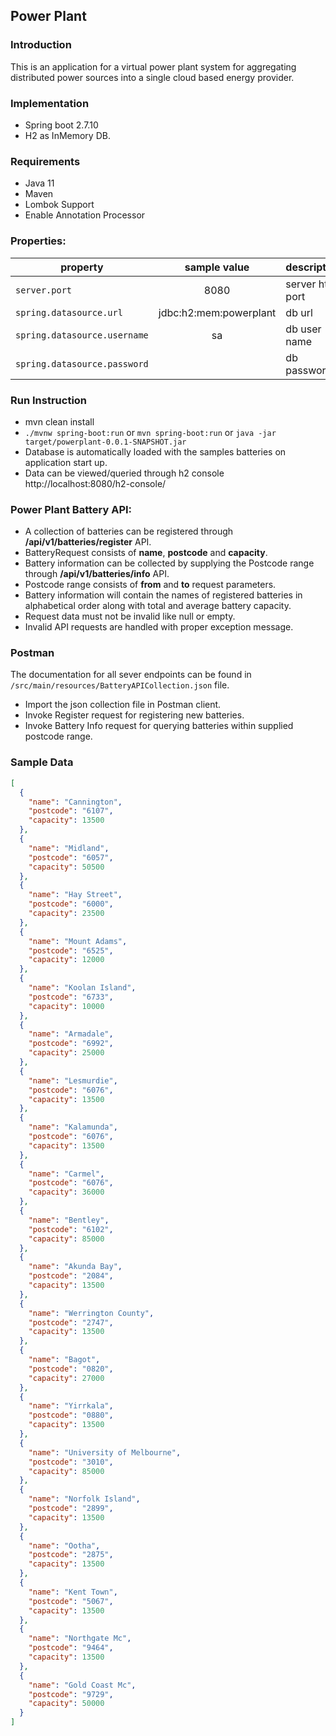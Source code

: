 ## Power Plant

### Introduction

This is an application for a virtual power plant system for aggregating distributed power sources into a single cloud based energy provider.

### Implementation
- Spring boot 2.7.10 
- H2 as InMemory DB. 

### Requirements
- Java 11
- Maven
- Lombok Support
- Enable Annotation Processor

### Properties:

| property                     |      sample value      | description      |
|------------------------------|:----------------------:|------------------|
| `server.port`                |          8080          | server http port |
| `spring.datasource.url`      | jdbc:h2:mem:powerplant | db url           |
| `spring.datasource.username` |           sa           | db user name     |
| `spring.datasource.password` |                      | db password      |



### Run Instruction
- mvn clean install
- `./mvnw spring-boot:run` or `mvn spring-boot:run` or `java -jar target/powerplant-0.0.1-SNAPSHOT.jar`
- Database is automatically loaded with the samples batteries on application start up.
- Data can be viewed/queried through h2 console http://localhost:8080/h2-console/

### Power Plant Battery API:
- A collection of batteries can be registered through **/api/v1/batteries/register** API.
- BatteryRequest consists of **name**, **postcode** and **capacity**.
- Battery information can be collected by supplying the Postcode range through **/api/v1/batteries/info** API.
- Postcode range consists of **from** and **to** request parameters.
- Battery information will contain the names of registered batteries in alphabetical order along with total and average battery capacity.
- Request data must not be invalid like null or empty.
- Invalid API requests are handled with proper exception message.


### Postman
The documentation for all sever endpoints can be found in `/src/main/resources/BatteryAPICollection.json` file.
- Import the json collection file in Postman client.
- Invoke Register request for registering new batteries.
- Invoke Battery Info request for querying batteries within supplied postcode range.

### Sample Data
```json
[
  {
    "name": "Cannington",
    "postcode": "6107",
    "capacity": 13500
  },
  {
    "name": "Midland",
    "postcode": "6057",
    "capacity": 50500
  },
  {
    "name": "Hay Street",
    "postcode": "6000",
    "capacity": 23500
  },
  {
    "name": "Mount Adams",
    "postcode": "6525",
    "capacity": 12000
  },
  {
    "name": "Koolan Island",
    "postcode": "6733",
    "capacity": 10000
  },
  {
    "name": "Armadale",
    "postcode": "6992",
    "capacity": 25000
  },
  {
    "name": "Lesmurdie",
    "postcode": "6076",
    "capacity": 13500
  },
  {
    "name": "Kalamunda",
    "postcode": "6076",
    "capacity": 13500
  },
  {
    "name": "Carmel",
    "postcode": "6076",
    "capacity": 36000
  },
  {
    "name": "Bentley",
    "postcode": "6102",
    "capacity": 85000
  },
  {
    "name": "Akunda Bay",
    "postcode": "2084",
    "capacity": 13500
  },
  {
    "name": "Werrington County",
    "postcode": "2747",
    "capacity": 13500
  },
  {
    "name": "Bagot",
    "postcode": "0820",
    "capacity": 27000
  },
  {
    "name": "Yirrkala",
    "postcode": "0880",
    "capacity": 13500
  },
  {
    "name": "University of Melbourne",
    "postcode": "3010",
    "capacity": 85000
  },
  {
    "name": "Norfolk Island",
    "postcode": "2899",
    "capacity": 13500
  },
  {
    "name": "Ootha",
    "postcode": "2875",
    "capacity": 13500
  },
  {
    "name": "Kent Town",
    "postcode": "5067",
    "capacity": 13500
  },
  {
    "name": "Northgate Mc",
    "postcode": "9464",
    "capacity": 13500
  },
  {
    "name": "Gold Coast Mc",
    "postcode": "9729",
    "capacity": 50000
  }
]
```

